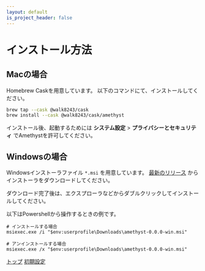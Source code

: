 ```yaml
---
layout: default
is_project_header: false
---
```


# インストール方法

## Macの場合

Homebrew Caskを用意しています。
以下のコマンドにて、インストールしてください。

```sh
brew tap --cask @walk8243/cask
brew install --cask @walk8243/cask/amethyst
```

インストール後、起動するためには **システム設定** > **プライバシーとセキュリティ** でAmethystを許可してください。

## Windowsの場合

Windowsインストーラファイル `*.msi` を用意しています。
[最新のリリース](https://github.com/walk8243/amethyst-electron/releases/) からインストーラをダウンロードしてください。

ダウンロード完了後は、エクスプローラなどからダブルクリックしてインストールしてください。

以下はPowershellから操作するときの例です。

```pwsh
# インストールする場合
msiexec.exe /i "$env:userprofile\Downloads\amethyst-0.0.0-win.msi"

# アンインストールする場合
msiexec.exe /x "$env:userprofile\Downloads\amethyst-0.0.0-win.msi"
```

<div class="nav">
  <a href="../" class="nav__btn nav__btn--back">トップ</a>
  <a href="setup.html" class="nav__btn nav__btn--next">初期設定</a>
</div>

